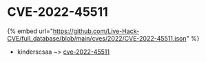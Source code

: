 # CVE-2022-45511
{% embed url="https://github.com/Live-Hack-CVE/full_database/blob/main/cves/2022/CVE-2022-45511.json" %}

* kinderscsaa ~> [cve-2022-45511](https://www.alice-snow.ru/2022/database/cve-2022-45511/cve-2022-45511-kinderscsaa)
